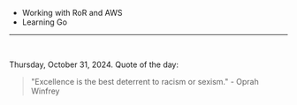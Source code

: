 - Working with RoR and AWS
- Learning Go

---

<br>

<!-- quote_marker -->
Thursday, October 31, 2024. Quote of the day:

> "Excellence is the best deterrent to racism or sexism." - Oprah Winfrey
